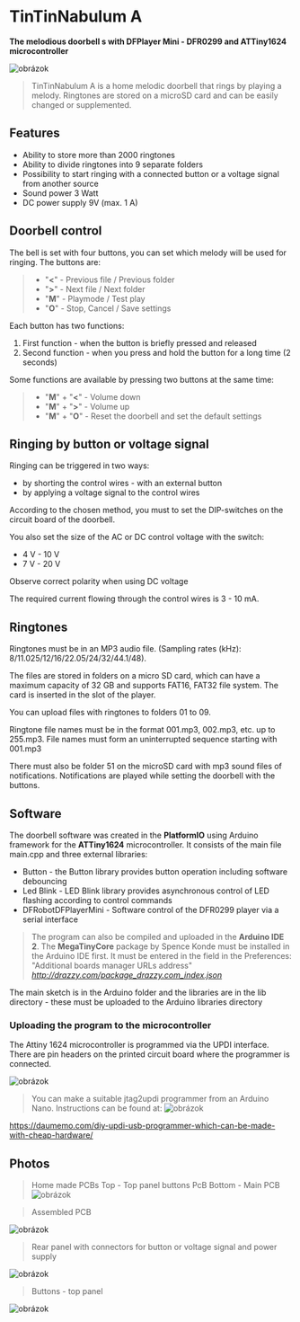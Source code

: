 # TinTinNabulum A
**The melodious doorbell s with DFPlayer Mini - DFR0299 and ATTiny1624 microcontroller**

![obrázok](https://github.com/user-attachments/assets/878f3557-7c21-4197-90a8-3d792b67989c)



> TinTinNabulum A is a home melodic doorbell that rings by playing a melody.
> Ringtones are stored on a microSD card and can be easily changed or supplemented.

## Features

* Ability to store more than 2000 ringtones
* Ability to divide ringtones into 9 separate folders
* Possibility to start ringing with a connected button or a voltage signal from another source
* Sound power 3 Watt
* DC power supply 9V (max. 1 A)

## Doorbell control

The bell is set with four buttons, you can set which melody will be used for ringing.
The buttons are:
> * "**<**" - Previous file / Previous folder
> * "**>**" - Next file / Next folder
> * "**M**" - Playmode / Test play
> * "**O**" - Stop, Cancel / Save settings


Each button has two functions:
1. First function - when the button is briefly pressed and released
2. Second function - when you press and hold the button for a long time (2 seconds)

Some functions are available by pressing two buttons at the same time:

> * "**M**" + "**<**" - Volume down
> * "**M**" + "**>**" - Volume up
> * "**M**" + "**O**" - Reset the doorbell and set the default settings

## Ringing by button or voltage signal

Ringing can be triggered in two ways:
* by shorting the control wires - with an external button
* by applying a voltage signal to the control wires

According to the chosen method, you must to set the DIP-switches on the circuit board of the doorbell.

You also set the size of the AC or DC control voltage with the switch:
* 4 V - 10 V
* 7 V - 20 V

Observe correct polarity when using DC voltage

The required current flowing through the control wires is 3 - 10 mA.

## Ringtones

Ringtones must be in an MP3 audio file. (Sampling rates (kHz): 8/11.025/12/16/22.05/24/32/44.1/48).

The files are stored in folders on a micro SD card, which can have a maximum capacity of 32 GB and supports FAT16, FAT32 file system. The card is inserted in the slot of the player.

You can upload files with ringtones to folders 01 to 09. 

Ringtone file names must be in the format 001.mp3, 002.mp3, etc. up to 255.mp3. File names must form an uninterrupted sequence starting with 001.mp3

There must also be folder 51 on the microSD card with mp3 sound files of notifications. Notifications are played while setting the doorbell with the buttons.

## Software
The doorbell software was created in the **PlatformIO** using Arduino framework for the **ATTiny1624** microcontroller.
It consists of the main file main.cpp and three external libraries:

* Button - the Button library provides button operation including software debouncing
* Led Blink - LED Blink library provides asynchronous control of LED flashing according to control commands
* DFRobotDFPlayerMini - Software control of the DFR0299 player via a serial interface
  
> The program can also be compiled and uploaded in the **Arduino IDE 2**.
> The **MegaTinyCore** package by Spence Konde must be installed in the Arduino IDE first. It must be entered in the field in the Preferences: "Additional boards manager URLs address" *http://drazzy.com/package_drazzy.com_index.json*

The main sketch is in the Arduino folder and the libraries are in the lib directory - these must be uploaded to the Arduino libraries directory

### Uploading the program to the microcontroller

The Attiny 1624 microcontroller is programmed via the UPDI interface. There are pin headers on the printed circuit board where the programmer is connected.

![obrázok](https://github.com/user-attachments/assets/aec5c02e-9251-4e64-bd02-750b3ac4fa84)

>You can make a suitable jtag2updi programmer from an Arduino Nano. Instructions can be found at:
>![obrázok](https://github.com/user-attachments/assets/83673158-ce7a-4c45-9154-d9831187b445)

https://daumemo.com/diy-updi-usb-programmer-which-can-be-made-with-cheap-hardware/

## Photos

> Home made PCBs
> Top - Top panel buttons PcB
> Bottom - Main PCB
![obrázok](https://github.com/user-attachments/assets/bc028b53-51cd-477b-b0b5-5a6ba27f9e7a)


> Assembled PCB

![obrázok](https://github.com/user-attachments/assets/8f680a6e-c2ca-4be7-8d0d-55b581fdfd7d)


> Rear panel with connectors for button or voltage signal and power supply

![obrázok](https://github.com/user-attachments/assets/070a5b5c-7ca1-4f6b-9531-dc49c3dd3f07)



> Buttons - top panel

![obrázok](https://github.com/user-attachments/assets/64fe1e94-9d25-4d64-a116-491a40f98bfc)






















